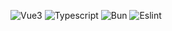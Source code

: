 ![Vue3](https://img.shields.io/badge/-Vue3-4FC08D?style=for-the-badge&logo=vue.js&logoColor=white)
![Typescript](https://img.shields.io/badge/-TypeScript-3178C6?style=for-the-badge&logo=typescript&logoColor=white)
![Bun](https://img.shields.io/badge/bun-282a36?style=for-the-badge&logo=bun&logoColor=fbf0df)
![Eslint](https://img.shields.io/badge/eslint-3A33D1?style=for-the-badge&logo=eslint&logoColor=white)
